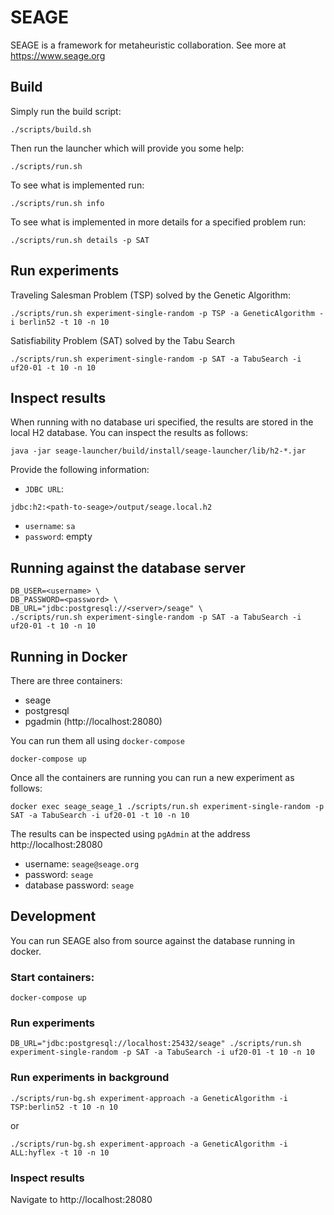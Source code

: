# SEAGE

SEAGE is a framework for metaheuristic collaboration. See more at https://www.seage.org

## Build

Simply run the build script:
```
./scripts/build.sh
```

Then run the launcher which will provide you some help:
```
./scripts/run.sh
```

To see what is implemented run:
```
./scripts/run.sh info
```

To see what is implemented in more details for a specified problem run:
```
./scripts/run.sh details -p SAT
```

## Run experiments

Traveling Salesman Problem (TSP) solved by the Genetic Algorithm:
```
./scripts/run.sh experiment-single-random -p TSP -a GeneticAlgorithm -i berlin52 -t 10 -n 10
```

Satisfiability Problem (SAT) solved by the Tabu Search
```
./scripts/run.sh experiment-single-random -p SAT -a TabuSearch -i uf20-01 -t 10 -n 10
```
## Inspect results

When running with no database uri specified, the results are stored in the local H2 database. You can inspect the results as follows:
```
java -jar seage-launcher/build/install/seage-launcher/lib/h2-*.jar
```

Provide the following information:
- `JDBC URL`:
```
jdbc:h2:<path-to-seage>/output/seage.local.h2
```
- `username`: `sa`
- `password`: empty


## Running against the database server
```
DB_USER=<username> \
DB_PASSWORD=<password> \
DB_URL="jdbc:postgresql://<server>/seage" \
./scripts/run.sh experiment-single-random -p SAT -a TabuSearch -i uf20-01 -t 10 -n 10
```

## Running in Docker
There are three containers:
- seage
- postgresql
- pgadmin (http://localhost:28080)

You can run them all using `docker-compose`
```
docker-compose up
```

Once all the containers are running you can run a new experiment as follows:
```
docker exec seage_seage_1 ./scripts/run.sh experiment-single-random -p SAT -a TabuSearch -i uf20-01 -t 10 -n 10
```

The results can be inspected using `pgAdmin` at the address http://localhost:28080
- username: `seage@seage.org`
- password: `seage`
- database password: `seage`

## Development
You can run SEAGE also from source against the database running in docker.

### Start containers:
```
docker-compose up
```

### Run experiments
```
DB_URL="jdbc:postgresql://localhost:25432/seage" ./scripts/run.sh experiment-single-random -p SAT -a TabuSearch -i uf20-01 -t 10 -n 10
```

### Run experiments in background
```
./scripts/run-bg.sh experiment-approach -a GeneticAlgorithm -i TSP:berlin52 -t 10 -n 10
```
or
```
./scripts/run-bg.sh experiment-approach -a GeneticAlgorithm -i ALL:hyflex -t 10 -n 10
```

### Inspect results
Navigate to http://localhost:28080
